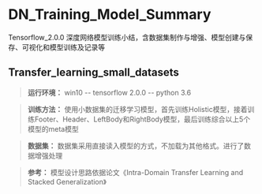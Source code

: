 # DN_Training_Model_Summary
Tensorflow_2.0.0 深度网络模型训练小结，含数据集制作与增强、模型创建与保存、可视化和模型训练及记录等

## Transfer_learning_small_datasets
> **运行环境：** win10 -- tensorflow 2.0.0 -- python 3.6

> **训练方法：** 使用小数据集的迁移学习模型，首先训练Holistic模型，接着训练Footer、Header、LeftBody和RightBody模型，最后训练综合以上5个模型的meta模型

> **数据集：** 数据集采用直接读入模型的方式，不加载为其他格式。进行了数据增强处理

> **参考：** 模型设计思路依据论文《Intra-Domain Transfer Learning and Stacked Generalization》

